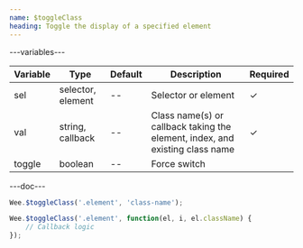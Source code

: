 ```yaml
---
name: $toggleClass
heading: Toggle the display of a specified element
---
```


---variables---

| Variable | Type              | Default | Description                                                                  | Required |
| -------- | ----------------- | ------- | ---------------------------------------------------------------------------- | -------- |
| sel      | selector, element | --      | Selector or element                                                          | &#10003; |
| val      | string, callback  | --      | Class name(s) or callback taking the element, index, and existing class name | &#10003; |
| toggle   | boolean           | --      | Force switch                                                                 |          |

---doc---

```javascript
Wee.$toggleClass('.element', 'class-name');
```

```javascript
Wee.$toggleClass('.element', function(el, i, el.className) {
    // Callback logic
});
```